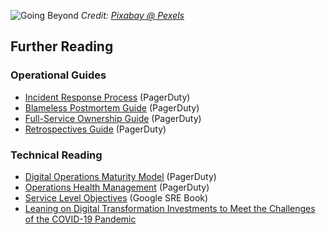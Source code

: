 ![Going Beyond](../assets/img/headers/future.jpg)
*Credit: [Pixabay @ Pexels](https://www.pexels.com/photo/abstract-art-blur-bright-373543/)*

## Further Reading

### Operational Guides
- [Incident Response Process](https://response.pagerduty.com) (PagerDuty)
- [Blameless Postmortem Guide](https://postmortems.pagerduty.com/) (PagerDuty)
- [Full-Service Ownership Guide](https://ownership.pagerduty.com/) (PagerDuty)
- [Retrospectives Guide](https://retrospectives.pagerduty.com/) (PagerDuty)

### Technical Reading
- [Digital Operations Maturity Model](https://www.pagerduty.com/ops-maturity-model) (PagerDuty)
- [Operations Health Management](https://www.pagerduty.com/blog/operations-health/) (PagerDuty)
- [Service Level Objectives](https://landing.google.com/sre/sre-book/chapters/service-level-objectives/) (Google SRE Book)
- [Leaning on Digital Transformation Investments to Meet the Challenges of the COVID-19 Pandemic](https://www.idc.com/getdoc.jsp?containerId=US46201920)

